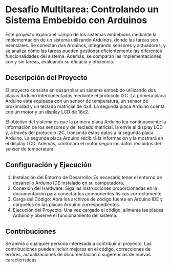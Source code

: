# Desafío Multitarea: Controlando un Sistema Embebido con Arduinos
Este proyecto explora el campo de los sistemas embebidos mediante la implementación de un sistema utilizando Arduinos, donde las tareas son esenciales. Se conectan dos Arduinos, integrando sensores y actuadores, y se analiza cómo las tareas pueden gestionar eficientemente las diferentes funcionalidades del sistema. Además, se comparan las implementaciones con y sin tareas, evaluando su eficacia y eficiencia.

## Descripción del Proyecto
El proyecto consiste en desarrollar un sistema embebido utilizando dos placas Arduino interconectadas mediante el protocolo I2C. La primera placa Arduino está equipada con un sensor de temperatura, un sensor de proximidad y un teclado matricial de 4x4. La segunda placa Arduino cuenta con un motor y un display LCD de 16x2.

El objetivo del sistema es que la primera placa Arduino lea continuamente la información de los sensores y del teclado matricial, la envíe al display LCD y, a través del protocolo I2C, transmita estos datos a la segunda placa Arduino. La segunda placa Arduino recibirá la información y la mostrará en el display LCD. Además, controlará el motor según los datos recibidos del sensor de temperatura.

## Configuración y Ejecución
1. Instalación del Entorno de Desarrollo: Es necesario tener el entorno de desarrollo Arduino IDE instalado en su computadora.
2. Conexión del Hardware: Siga las instrucciones proporcionadas en la documentación para conectar los componentes físicos correctamente.
3. Carga del Código: Abra los archivos de código fuente en Arduino IDE y cárguelos en las placas Arduino correspondientes.
4. Ejecución del Proyecto: Una vez cargado el código, alimente las placas Arduino y observe el funcionamiento del sistema.

## Contribuciones
Se anima a cualquier persona interesada a contribuir al proyecto. Las contribuciones pueden incluir mejoras en el código, correcciones de errores, actualizaciones de documentación o sugerencias de nuevas características.